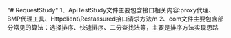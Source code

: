 "# RequestStudy" 
1、ApiTestStudy文件主要包含接口相关内容:proxy代理、BMP代理工具、Httpclient\Restassured接口请求方法/n
2、com文件主要包含部分常见的算法：选择排序、快速排序、二分查找法等，主要是排序方法实现思路
